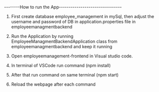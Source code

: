 --------How to run the App--------------------------------

1. First create database employee_management in mySql, then adjust the username and password of DB
in application.properties file in employeemanagmentbackend

2. Run the Application by running EmployeeManagmentBackendApplication class from employeemanagmentbackend and keep it running

3. Open employeemanagement-frontend in Visual studio code.

4. In terminal of VSCode run command (npm install)

5. After that run command on same terminal (npm start)

6. Reload the webpage after each command